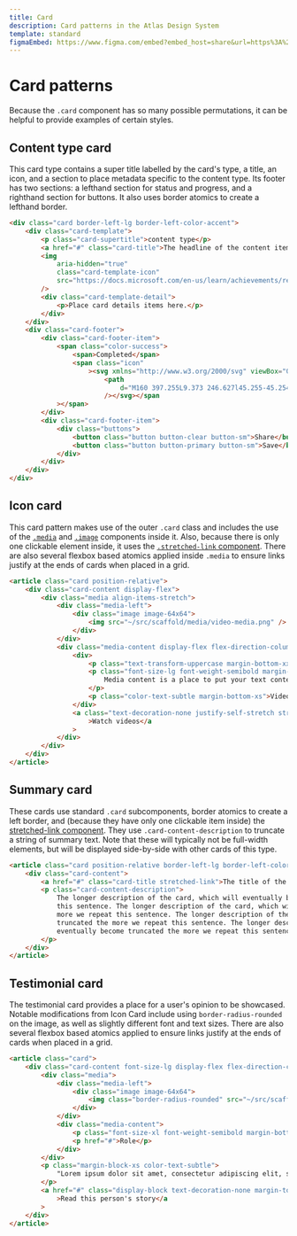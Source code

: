 ```yaml
---
title: Card
description: Card patterns in the Atlas Design System
template: standard
figmaEmbed: https://www.figma.com/embed?embed_host=share&url=https%3A%2F%2Fwww.figma.com%2Ffile%2FwKIbxNQ2kXnglOPc2cDE1y%2FFINAL-REBRAND-DESIGNS%3Fnode-id%3D70%253A2398
---
```


# Card patterns

Because the `.card` component has so many possible permutations, it can be helpful to provide examples of certain styles.

## Content type card

This card type contains a super title labelled by the card's type, a title, an icon, and a section to place metadata specific to the content type. Its footer has two sections: a lefthand section for status and progress, and a righthand section for buttons. It also uses border atomics to create a lefthand border.

```html
<div class="card border-left-lg border-left-color-accent">
	<div class="card-template">
		<p class="card-supertitle">content type</p>
		<a href="#" class="card-title">The headline of the content item</a>
		<img
			aria-hidden="true"
			class="card-template-icon"
			src="https://docs.microsoft.com/en-us/learn/achievements/review-microsoft-azure-pricing-slas-lifecycles.svg"
		/>
		<div class="card-template-detail">
			<p>Place card details items here.</p>
		</div>
	</div>
	<div class="card-footer">
		<div class="card-footer-item">
			<span class="color-success">
				<span>Completed</span>
				<span class="icon"
					><svg xmlns="http://www.w3.org/2000/svg" viewBox="0 0 448 448" class="fill-current-color">
						<path
							d="M160 397.255L9.373 246.627l45.255-45.254L160 306.745 393.373 73.373l45.254 45.255L160 397.255z"
						/></svg></span
			></span>
		</div>
		<div class="card-footer-item">
			<div class="buttons">
				<button class="button button-clear button-sm">Share</button>
				<button class="button button-primary button-sm">Save</button>
			</div>
		</div>
	</div>
</div>
```

## Icon card

This card pattern makes use of the outer `.card` class and includes the use of the [`.media`](../components/media.md) and [`.image`](../components/image.md) components inside it. Also, because there is only one clickable element inside, it uses the [`.stretched-link` component](../components/stretched-link.md). There are also several flexbox based atomics applied inside `.media` to ensure links justify at the ends of cards when placed in a grid.

```html
<article class="card position-relative">
	<div class="card-content display-flex">
		<div class="media align-items-stretch">
			<div class="media-left">
				<div class="image image-64x64">
					<img src="~/src/scaffold/media/video-media.png" />
				</div>
			</div>
			<div class="media-content display-flex flex-direction-column align-items-space-between">
				<div>
					<p class="text-transform-uppercase margin-bottom-xxs">Videos</p>
					<p class="font-size-lg font-weight-semibold margin-bottom-xxs">
						Media content is a place to put your text content.
					</p>
					<p class="color-text-subtle margin-bottom-xs">Videos to help you get started.</p>
				</div>
				<a class="text-decoration-none justify-self-stretch stretched-link margin-top-auto" href="#"
					>Watch videos</a
				>
			</div>
		</div>
	</div>
</article>
```

## Summary card

These cards use standard `.card` subcomponents, border atomics to create a left border, and (because they have only one clickable item inside) the [stretched-link component](../components/stretched-link.md). They use `.card-content-description` to truncate a string of summary text. Note that these will typically not be full-width elements, but will be displayed side-by-side with other cards of this type.

```html
<article class="card position-relative border-left-lg border-left-color-accent">
	<div class="card-content">
		<a href="#" class="card-title stretched-link">The title of the card</a>
		<p class="card-content-description">
			The longer description of the card, which will eventually become truncated the more we repeat
			this sentence. The longer description of the card, which will eventually become truncated the
			more we repeat this sentence. The longer description of the card, which will eventually become
			truncated the more we repeat this sentence. The longer description of the card, which will
			eventually become truncated the more we repeat this sentence.
		</p>
	</div>
</article>
```

## Testimonial card

The testimonial card provides a place for a user's opinion to be showcased. Notable modifications from Icon Card include using `border-radius-rounded` on the image, as well as slightly different font and text sizes. There are also several flexbox based atomics applied to ensure links justify at the ends of cards when placed in a grid.

```html
<article class="card">
	<div class="card-content font-size-lg display-flex flex-direction-column">
		<div class="media">
			<div class="media-left">
				<div class="image image-64x64">
					<img class="border-radius-rounded" src="~/src/scaffold/media/twitter-example.jpeg" />
				</div>
			</div>
			<div class="media-content">
				<p class="font-size-xl font-weight-semibold margin-bottom-xxs">Full Name</p>
				<p href="#">Role</p>
			</div>
		</div>
		<p class="margin-block-xs color-text-subtle">
			"Lorem ipsum dolor sit amet, consectetur adipiscing elit, sed do eiusmod tempor."
		</p>
		<a href="#" class="display-block text-decoration-none margin-top-auto font-size-md"
			>Read this person's story</a
		>
	</div>
</article>
```
